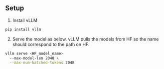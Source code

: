 ## Setup
<!-- 
1. Install Ollama from https://ollama.com/download and run it

2. Go to the Terminal and pull the model:
```bash
ollama pull <model_name>
```

3. Run the model
```bash
ollama run <model_name>
``` -->


1. Install vLLM
```bash
pip install vllm
```

2. Serve the model as below. vLLM pulls the models from HF so the name should correspond to the path on HF.
```bash
vllm serve <HF_model_name>
  --max-model-len 2048 \
  --max-num-batched-tokens 2048
```